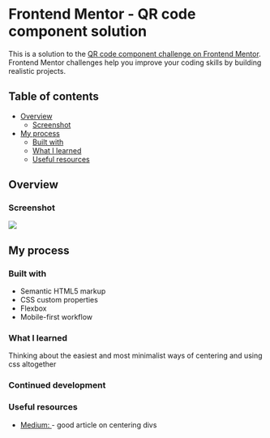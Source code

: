 # Frontend Mentor - QR code component solution

This is a solution to the [QR code component challenge on Frontend Mentor](https://www.frontendmentor.io/challenges/qr-code-component-iux_sIO_H). Frontend Mentor challenges help you improve your coding skills by building realistic projects. 

## Table of contents

- [Overview](#overview)
  - [Screenshot](#screenshot)
- [My process](#my-process)
  - [Built with](#built-with)
  - [What I learned](#what-i-learned)
  - [Useful resources](#useful-resources)

## Overview

### Screenshot

![](images/qr-code)

## My process

### Built with

- Semantic HTML5 markup
- CSS custom properties
- Flexbox
- Mobile-first workflow

### What I learned

Thinking about the easiest and most minimalist ways of centering and using css altogether

### Continued development

### Useful resources

- [Medium: ](https://medium.com/@liangxianyi2011_28511/mastering-css-centering-your-guide-to-every-technique-a10cde7c37e0) - good article on centering divs
